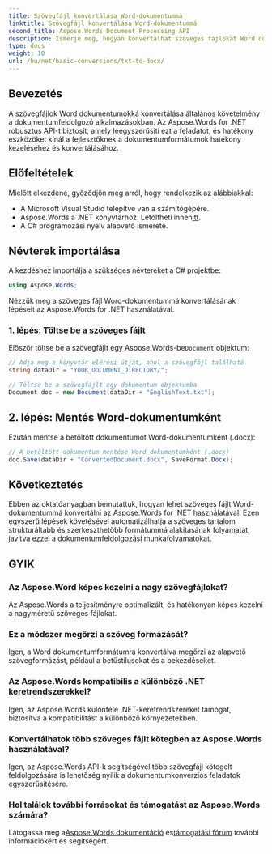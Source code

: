 ```yaml
---
title: Szövegfájl konvertálása Word-dokumentummá
linktitle: Szövegfájl konvertálása Word-dokumentummá
second_title: Aspose.Words Document Processing API
description: Ismerje meg, hogyan konvertálhat szöveges fájlokat Word dokumentumokká az Aspose.Words for .NET használatával. Hatékonyan kezelheti a dokumentumkonverziókat átfogó útmutatónkkal.
type: docs
weight: 10
url: /hu/net/basic-conversions/txt-to-docx/
---
```

## Bevezetés

A szövegfájlok Word dokumentumokká konvertálása általános követelmény a dokumentumfeldolgozó alkalmazásokban. Az Aspose.Words for .NET robusztus API-t biztosít, amely leegyszerűsíti ezt a feladatot, és hatékony eszközöket kínál a fejlesztőknek a dokumentumformátumok hatékony kezeléséhez és konvertálásához.

## Előfeltételek

Mielőtt elkezdené, győződjön meg arról, hogy rendelkezik az alábbiakkal:
- A Microsoft Visual Studio telepítve van a számítógépére.
-  Aspose.Words a .NET könyvtárhoz. Letöltheti innen[itt](https://releases.aspose.com/words/net/).
- A C# programozási nyelv alapvető ismerete.

## Névterek importálása

A kezdéshez importálja a szükséges névtereket a C# projektbe:
```csharp
using Aspose.Words;
```

Nézzük meg a szöveges fájl Word-dokumentummá konvertálásának lépéseit az Aspose.Words for .NET használatával.

### 1. lépés: Töltse be a szöveges fájlt

 Először töltse be a szövegfájlt egy Aspose.Words-be`Document` objektum:
```csharp
// Adja meg a könyvtár elérési útját, ahol a szövegfájl található
string dataDir = "YOUR_DOCUMENT_DIRECTORY/";

// Töltse be a szövegfájlt egy dokumentum objektumba
Document doc = new Document(dataDir + "EnglishText.txt");
```

## 2. lépés: Mentés Word-dokumentumként

Ezután mentse a betöltött dokumentumot Word-dokumentumként (.docx):
```csharp
// A betöltött dokumentum mentése Word dokumentumként (.docx)
doc.Save(dataDir + "ConvertedDocument.docx", SaveFormat.Docx);
```

## Következtetés

Ebben az oktatóanyagban bemutattuk, hogyan lehet szöveges fájlt Word-dokumentummá konvertálni az Aspose.Words for .NET használatával. Ezen egyszerű lépések követésével automatizálhatja a szöveges tartalom strukturáltabb és szerkeszthetőbb formátummá alakításának folyamatát, javítva ezzel a dokumentumfeldolgozási munkafolyamatokat.

## GYIK

### Az Aspose.Word képes kezelni a nagy szövegfájlokat?
Az Aspose.Words a teljesítményre optimalizált, és hatékonyan képes kezelni a nagyméretű szöveges fájlokat.

### Ez a módszer megőrzi a szöveg formázását?
Igen, a Word dokumentumformátumra konvertálva megőrzi az alapvető szövegformázást, például a betűstílusokat és a bekezdéseket.

### Az Aspose.Words kompatibilis a különböző .NET keretrendszerekkel?
Igen, az Aspose.Words különféle .NET-keretrendszereket támogat, biztosítva a kompatibilitást a különböző környezetekben.

### Konvertálhatok több szöveges fájlt kötegben az Aspose.Words használatával?
Igen, az Aspose.Words API-k segítségével több szövegfájl kötegelt feldolgozására is lehetőség nyílik a dokumentumkonverziós feladatok egyszerűsítésére.

### Hol találok további forrásokat és támogatást az Aspose.Words számára?
 Látogassa meg a[Aspose.Words dokumentáció](https://reference.aspose.com/words/net/) és[támogatási fórum](https://forum.aspose.com/c/words/8) további információkért és segítségért.